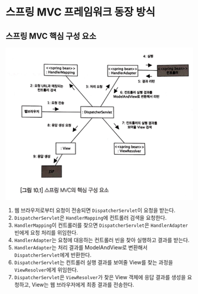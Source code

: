 # 스프링 MVC 프레임워크 동장 방식

## 스프링 MVC 핵심 구성 요소

![](image/10장.jpeg)

1. 웹 브라우저로부터 요청이 전송되면 `DispatcherServlet`이 요청을 받는다.
2. `DispatcherServlet`은 `HandlerMapping`에 컨트롤러 검색을 요청한다.
3. `HandlerMapping`이 컨트롤러를 찾으면 `DispatcherServlet`은 `HandlerAdapter` 빈에게 요청 처리를 위임한다.
4. `HandlerAdapter`는 요청에 대응하는 컨트롤러 빈을 찾아 실행하고 결과를 받는다.
5. `HandlerAdapter`는 처리 결과를 ModelAndView로 변환해서 `DispatcherServlet`에게 반환한다.
6. `DispatcherServlet`는 컨트롤러 실행 결과를 보여줄 View를 찾는 과정을 `ViewResolver`에게 위임한다.
7. `DispatcherServlet`은 `ViewResolver`가 찾은 View 객체에 응답 결과를 생성을 요청하고, View는 웹 브라우저에게 최종 결과를 전송한다.  
